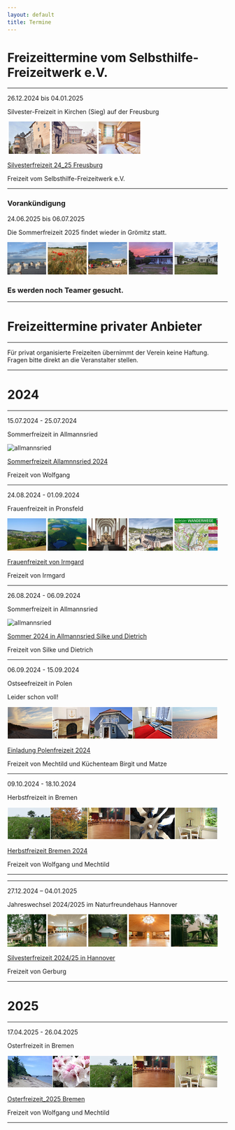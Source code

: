 ```yaml
---
layout: default
title: Termine
---
```

# Freizeittermine vom Selbsthilfe-Freizeitwerk e.V.

--------------------------------------------------------------------------------------------------

26.12.2024 bis 04.01.2025 

Silvester-Freizeit in Kirchen (Sieg) auf der Freusburg

![Freusburg Sieg im Westerwald](/images/Freusburg.png)

[Silvesterfreizeit 24_25 Freusburg](pdf/Silvester-Freizeit2024_25inFreusburg.pdf)

Freizeit vom Selbsthilfe-Freizeitwerk e.V.

--------------------------------------------------------------------------------------------------

### Vorankündigung
24.06.2025 bis 06.07.2025 

Die Sommerfreizeit 2025 findet wieder in Grömitz statt. 

![Sommerfreizeit Grömitz Bilder](/images/Groemitz_Leiste.png)

### Es werden noch Teamer gesucht.

--------------------------------------------------------------------------------------------------

# Freizeittermine privater Anbieter

---------------------------------------------------------------------------------------------------

Für privat organisierte Freizeiten übernimmt der Verein keine Haftung. Fragen bitte direkt an die Veranstalter stellen.

------------------------------------------------------------------------------------------------------

# 2024
--------------------------------------------------------------------------------------------------------

15.07.2024 - 25.07.2024  

Sommerfreizeit in Allmannsried

![allmannsried](/images/allmansried.jpeg)

[Sommerfreizeit Allamnnsried 2024](pdf/A-Freizeit2021.pdf)

Freizeit von Wolfgang

---------------------------------------------------------------------------------------------------------

24.08.2024 - 01.09.2024

Frauenfreizeit in Pronsfeld

![Pronsfeld](/images/BildleistePronsfeld.png)

[Frauenfreizeit von Irmgard](pdf/2024AFreizeitFlyerPDF.pdf)

Freizeit von Irmgard

-----------------------------------------------------------------------------------------------------------

26.08.2024 - 06.09.2024

Sommerfreizeit in Allmannsried

![allmannsried](/images/allmansried.jpeg)

[Sommer 2024 in Allmannsried Silke und Dietrich](pdf/Sommerfreizeit_2024.pdf)

Freizeit von  Silke und Dietrich

---------------------------------------------------------------------------------------------------------

06.09.2024 - 15.09.2024

Ostseefreizeit in Polen 

Leider schon voll!

![Polen](/images/Leiste_Polen.jpg)

[Einladung Polenfreizeit 2024](pdf/EinladungPolen24.pdf)

Freizeit von Mechtild und Küchenteam Birgit und Matze

-------------------------------------------------------------------------------------------------------

09.10.2024 - 18.10.2024

Herbstfreizeit in Bremen

![Bremen](/images/Leiste_Herbst_neuab10.3.23.jpg)

[Herbstfreizeit Bremen 2024](pdf/EinladungHerbst2024.pdf)

Freizeit von Wolfgang und Mechtild

-----------------------------------------------------------------------------------------------------------





------------------------------------------------------------------------------------------------------------

27.12.2024 – 04.01.2025 

Jahreswechsel 2024/2025 im Naturfreundehaus Hannover

![Silvesterfreizeit Hannover Bilder](/images/Hannover_Leiste.png)

[Silvesterfreizeit 2024/25 in Hannover](pdf/JahreswechselimNaturfreundehausHannoverEinladung.pdf)

Freizeit von Gerburg

-----------------------------------------------------------------------------------------------------------

# 2025

----------------------------------------------------------------------------------------------------------

17.04.2025 - 26.04.2025

Osterfreizeit in Bremen

![Leiste Bremen](/images/Leiste_Ostern_neuab10.3.23.jpg)

[Osterfreizeit_2025 Bremen](pdf/Osterfreizeit_2025Blumenthal.pdf)

Freizeit von Wolfgang und Mechtild

-----------------------------------------------------------------------------------------------------------



